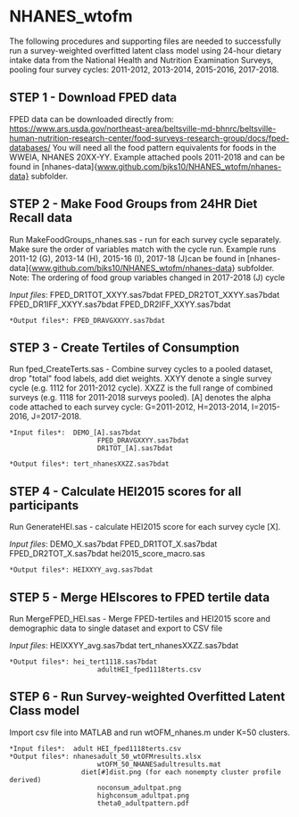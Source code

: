 # NHANES_wtofm

The following procedures and supporting files are needed to successfully run a survey-weighted overfitted latent class model using 24-hour dietary intake data from the National Health and Nutrition Examination Surveys, pooling four survey cycles: 2011-2012, 2013-2014, 2015-2016, 2017-2018.

## STEP 1 - Download FPED data
FPED data can be downloaded directly from: https://www.ars.usda.gov/northeast-area/beltsville-md-bhnrc/beltsville-human-nutrition-research-center/food-surveys-research-group/docs/fped-databases/ 
You will need all the food pattern equivalents for foods in the WWEIA, NHANES 20XX-YY. Example attached pools 2011-2018 and can be found in [nhanes-data]{www.github.com/bjks10/NHANES_wtofm/nhanes-data} subfolder. 

## STEP 2 - Make Food Groups from 24HR Diet Recall data
Run MakeFoodGroups_nhanes.sas  - run for each survey cycle separately. Make sure the order of variables match with the cycle run. Example runs 2011-12 (G), 2013-14 (H), 2015-16 (I), 2017-18 (J)can be found in [nhanes-data]{www.github.com/bjks10/NHANES_wtofm/nhanes-data} subfolder.
Note: The ordering of food group variables changed in 2017-2018 (J) cycle
	
  *Input files*:	FPED_DR1TOT_XXYY.sas7bdat
					        FPED_DR2TOT_XXYY.sas7bdat
					        FPED_DR1IFF_XXYY.sas7bdat
					        FPED_DR2IFF_XXYY.sas7bdat

	*Output files*:	FPED_DRAVGXXYY.sas7bdat

## STEP 3 - Create Tertiles of Consumption
Run fped_CreateTerts.sas - Combine survey cycles to a pooled dataset, drop "total" food labels, add diet weights. 
XXYY denote a single survey cycle (e.g. 1112 for 2011-2012 cycle). 
XXZZ is the full range of combined surveys (e.g. 1118 for 2011-2018 surveys pooled). 
[A] denotes the alpha code attached to each survey cycle: G=2011-2012, H=2013-2014, I=2015-2016, J=2017-2018.

	*Input files*: 	DEMO_[A].sas7bdat
				          FPED_DRAVGXXYY.sas7bdat
				          DR1TOT_[A].sas7bdat

	*Output files*:	tert_nhanesXXZZ.sas7bdat

## STEP 4 - Calculate HEI2015 scores for all participants
Run GenerateHEI.sas - calculate HEI2015 score for each survey cycle [X].
	
  *Input files*:	DEMO_X.sas7bdat
				          FPED_DR1TOT_X.sas7bdat
				          FPED_DR2TOT_X.sas7bdat
				          hei2015_score_macro.sas

	*Output files*:	HEIXXYY_avg.sas7bdat

## STEP 5 - Merge HEIscores to FPED tertile data
Run MergeFPED_HEI.sas - Merge FPED-tertiles and HEI2015 score and demographic data to single dataset and export to CSV file
	
  *Input files*:	HEIXXYY_avg.sas7bdat
				          tert_nhanesXXZZ.sas7bdat

	*Output files*: hei_tert1118.sas7bdat
				          adultHEI_fped1118terts.csv

## STEP 6 - Run Survey-weighted Overfitted Latent Class model
Import csv file into MATLAB and run wtOFM_nhanes.m under K=50 clusters.

	*Input files*:	adult HEI_fped1118terts.csv
	*Output files*:	nhanesadult_50_wtOFMresults.xlsx
				          wtOFM_50_NHANESadultresults.mat
		              diet[#]dist.png (for each nonempty cluster profile derived)
				          noconsum_adultpat.png
				          highconsum_adultpat.png
				          theta0_adultpattern.pdf
